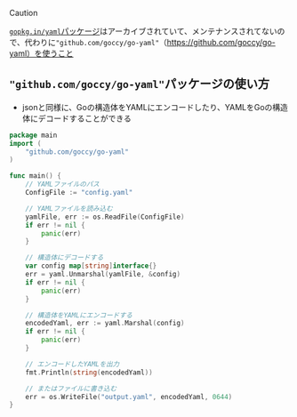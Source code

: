 > [!CAUTION]
> [`gopkg.in/yaml`パッケージ](https://github.com/go-yaml/yaml)はアーカイブされていて、メンテナンスされてないので、代わりに`"github.com/goccy/go-yaml"`（https://github.com/goccy/go-yaml）を使うこと

## `"github.com/goccy/go-yaml"`パッケージの使い方
- jsonと同様に、Goの構造体をYAMLにエンコードしたり、YAMLをGoの構造体にデコードすることができる
```go
package main
import (
    "github.com/goccy/go-yaml"
)

func main() {
    // YAMLファイルのパス
    ConfigFile := "config.yaml"

    // YAMLファイルを読み込む
    yamlFile, err := os.ReadFile(ConfigFile)
    if err != nil {
        panic(err)
    }

    // 構造体にデコードする
    var config map[string]interface{}
    err = yaml.Unmarshal(yamlFile, &config)
    if err != nil {
        panic(err)
    }

    // 構造体をYAMLにエンコードする
    encodedYaml, err := yaml.Marshal(config)
    if err != nil {
        panic(err)
    }

    // エンコードしたYAMLを出力
    fmt.Println(string(encodedYaml))

    // またはファイルに書き込む
    err = os.WriteFile("output.yaml", encodedYaml, 0644)
}
```
